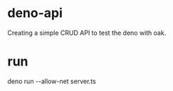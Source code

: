 # deno-api

Creating a simple CRUD API to test the deno with oak.

# run

deno run --allow-net server.ts
